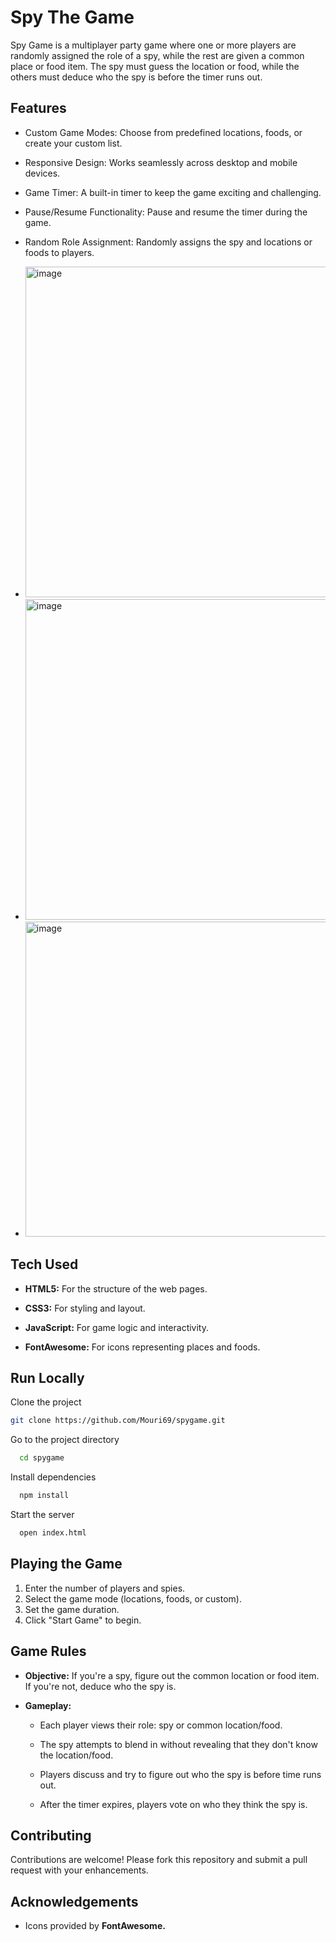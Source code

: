 # Spy The Game

Spy Game is a multiplayer party game where one or more players are randomly assigned the role of a spy, while the rest are given a common place or food item. The spy must guess the location or food, while the others must deduce who the spy is before the timer runs out.


## Features

- Custom Game Modes: Choose from predefined locations, foods, or create your custom list.

- Responsive Design: Works seamlessly across desktop and mobile devices.

- Game Timer: A built-in timer to keep the game exciting and challenging.

- Pause/Resume Functionality: Pause and resume the timer during the game.

- Random Role Assignment: Randomly assigns the spy and locations or foods to players.

- <img width="529" alt="image" src="https://github.com/user-attachments/assets/095a526b-ae75-42ee-9971-2ed6c2e7e978">

- <img width="513" alt="image" src="https://github.com/user-attachments/assets/d1d0155a-8e23-4fd4-878c-d5b0798fba79">

- <img width="504" alt="image" src="https://github.com/user-attachments/assets/d68b2b2d-023e-4ff5-8359-5d909971830b">




## Tech Used

- **HTML5:** For the structure of the web pages.

- **CSS3:** For styling and layout.

- **JavaScript:** For game logic and interactivity.

- **FontAwesome:** For icons representing places and foods.

## Run Locally

Clone the project

```bash
git clone https://github.com/Mouri69/spygame.git

```

Go to the project directory

```bash
  cd spygame
```

Install dependencies

```bash
  npm install
```

Start the server

```bash
  open index.html
```


## Playing the Game

1. Enter the number of players and spies.
2. Select the game mode (locations, foods, or custom).
3. Set the game duration.
4. Click "Start Game" to begin.
## Game Rules
- **Objective:** If you're a spy, figure out the common location or food item. If you're not, deduce who the spy is.

- **Gameplay:**
    - Each player views their role: spy or common location/food.

    - The spy attempts to blend in without revealing that they don't know the location/food.

    - Players discuss and try to figure out who the spy is before time runs out.

    - After the timer expires, players vote on who they think the spy is.


## Contributing

Contributions are welcome! Please fork this repository and submit a pull request with your enhancements.

## Acknowledgements

 - Icons provided by **FontAwesome.**

